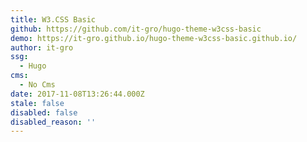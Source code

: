 ```yaml
---
title: W3.CSS Basic
github: https://github.com/it-gro/hugo-theme-w3css-basic
demo: https://it-gro.github.io/hugo-theme-w3css-basic.github.io/
author: it-gro
ssg:
  - Hugo
cms:
  - No Cms
date: 2017-11-08T13:26:44.000Z
stale: false
disabled: false
disabled_reason: ''
---
```

